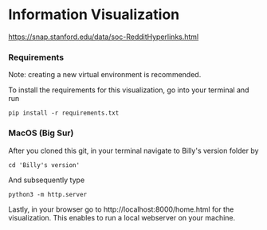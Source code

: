 # Information Visualization

https://snap.stanford.edu/data/soc-RedditHyperlinks.html


### Requirements
Note: creating a new virtual environment is recommended.

To install the requirements for this visualization, go into your terminal and run

```
pip install -r requirements.txt 

```


### MacOS (Big Sur)

After you cloned this git, in your terminal navigate to Billy's version folder by

```
cd 'Billy's version'
```

And subsequently type

```
python3 -m http.server
```

Lastly, in your browser go to http://localhost:8000/home.html for the visualization. This enables to run a local webserver on your machine.
